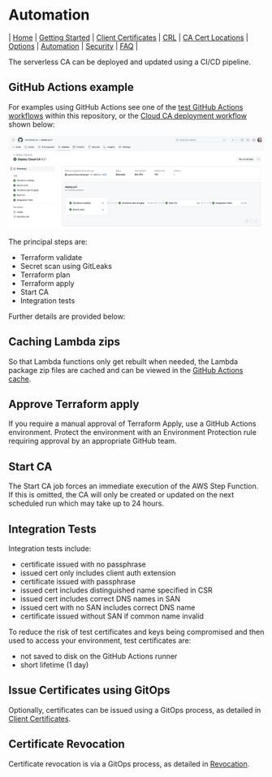 # Automation
| [Home](index.md) | [Getting Started](getting-started.md) | [Client Certificates](client-certificates.md) | [CRL](revocation.md) | [CA Cert Locations](locations.md) | [Options](options.md) | [Automation](automation.md) | [Security](security.md) | [FAQ](faq.md) |  

The serverless CA can be deployed and updated using a CI/CD pipeline.

## GitHub Actions example

For examples using GitHub Actions see one of the [test GitHub Actions workflows](../.github/workflows/ecdsa_default.yml) within this repository, or the [Cloud CA deployment workflow](https://github.com/serverless-ca/cloud-ca/blob/main/.github/workflows/deploy.yml) shown below:

<img src="images/deployment-workflow.png" width="600">

The principal steps are:

* Terraform validate
* Secret scan using GitLeaks
* Terraform plan
* Terraform apply
* Start CA
* Integration tests

Further details are provided below:

## Caching Lambda zips
So that Lambda functions only get rebuilt when needed, the Lambda package zip files are cached and can be viewed in the [GitHub Actions cache](https://github.com/serverless-ca/terraform-aws-ca/actions/caches).

## Approve Terraform apply
If you require a manual approval of Terraform Apply, use a GitHub Actions environment. Protect the environment with an Environment Protection rule requiring approval by an appropriate GitHub team.

## Start CA
The Start CA job forces an immediate execution of the AWS Step Function. If this is omitted, the CA will only be created or updated on the next scheduled run which may take up to 24 hours.

## Integration Tests
Integration tests include:
* certificate issued with no passphrase
* issued cert only includes client auth extension
* certificate issued with passphrase
* issued cert includes distinguished name specified in CSR
* issued cert includes correct DNS names in SAN
* issued cert with no SAN includes correct DNS name
* certificate issued without SAN if common name invalid 

To reduce the risk of test certificates and keys being compromised and then used to access your environment, test certificates are:
* not saved to disk on the GitHub Actions runner
* short lifetime (1 day)

## Issue Certificates using GitOps

Optionally, certificates can be issued using a GitOps process, as detailed in [Client Certificates](client-certificates.md#gitops).

## Certificate Revocation

Certificate revocation is via a GitOps process, as detailed in [Revocation](./revocation.md#revoking-a-certificate).